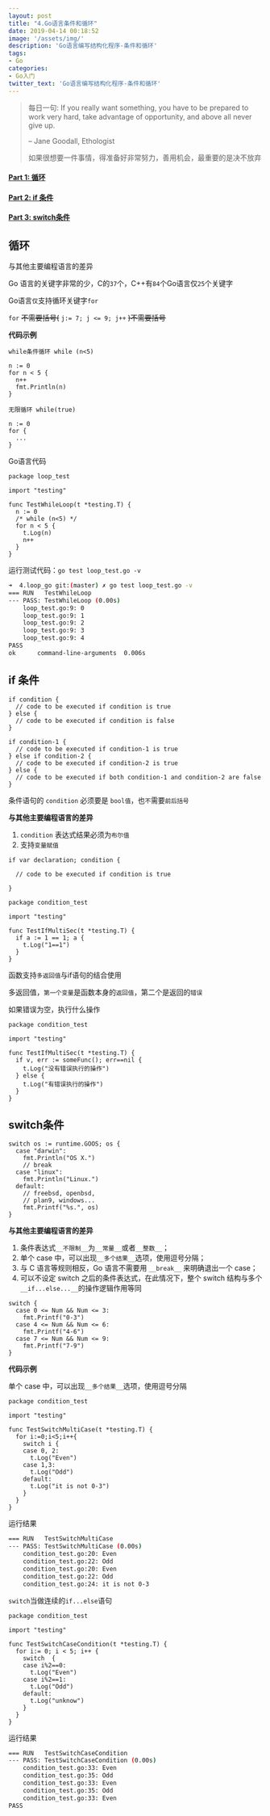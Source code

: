 ```yaml
---
layout: post
title: "4.Go语言条件和循环"
date: 2019-04-14 00:18:52
image: '/assets/img/'
description: 'Go语言编写结构化程序-条件和循环'
tags:
- Go
categories:
- Go入门
twitter_text: 'Go语言编写结构化程序-条件和循环'
---
```


> 每日一句: If you really want something, you have to be prepared to work very hard, take advantage of opportunity, and above all never give up.
>
> – Jane Goodall, Ethologist
>
> 如果很想要一件事情，得准备好非常努力，善用机会，最重要的是决不放弃

#### [Part 1: 循环](#part1)

#### [Part 2: if 条件](#part2)

#### [Part 3: switch条件](#part3)

## <a name="part1"></a>循环

与其他主要编程语言的差异

Go 语言的关键字非常的少，C的`37`个，C++有`84`个Go语言仅`25`个关键字

Go语言`仅`支持循环关键字`for`

`for` ~~不需要括号(~~ `j:= 7; j <= 9; j++` ~~)不需要括号~~

__代码示例__

`while条件循环 while (n<5)`

```golang
n := 0
for n < 5 {
  n++
  fmt.Println(n)
}
```

`无限循环 while(true)`

```golang
n := 0
for {
  ...
}
```

Go语言代码

```golang
package loop_test

import "testing"

func TestWhileLoop(t *testing.T) {
  n := 0
  /* while (n<5) */
  for n < 5 {
    t.Log(n)
    n++
  }
}
```

运行测试代码：`go test loop_test.go -v`

```bash
➜  4.loop_go git:(master) ✗ go test loop_test.go -v
=== RUN   TestWhileLoop
--- PASS: TestWhileLoop (0.00s)
    loop_test.go:9: 0
    loop_test.go:9: 1
    loop_test.go:9: 2
    loop_test.go:9: 3
    loop_test.go:9: 4
PASS
ok      command-line-arguments  0.006s
```

## <a name="part2"></a>if 条件

```golang
if condition {
  // code to be executed if condition is true
} else {
  // code to be executed if condition is false
}

if condition-1 {
  // code to be executed if condition-1 is true
} else if condition-2 {
  // code to be executed if condition-2 is true
} else {
  // code to be executed if both condition-1 and condition-2 are false
}
```

条件语句的 `condition` 必须要是 `bool值`，也`不`需要`前后括号`

__与其他主要编程语言的差异__

1. `condition` 表达式结果必须为`布尔值`
2. 支持`变量赋值`

`if var declaration; condition {`

`  // code to be executed if condition is true`

`}`

```golang
package condition_test

import "testing"

func TestIfMultiSec(t *testing.T) {
  if a := 1 == 1; a {
    t.Log("1==1")
  }
}
```

函数支持`多返回值`与if语句的结合使用

多返回值，`第一个变量`是函数本身的`返回值`，第二个是返回的`错误`

如果错误为空，执行什么操作

```golang
package condition_test

import "testing"

func TestIfMultiSec(t *testing.T) {
  if v, err := someFunc(); err==nil {
    t.Log("没有错误执行的操作")
  } else {
    t.Log("有错误执行的操作")
  }
}
```

## <a name="part3"></a>switch条件

```golang
switch os := runtime.GOOS; os {
  case "darwin":
    fmt.Println("OS X.")
    // break
  case "linux":
    fmt.Println("Linux.")
  default:
    // freebsd, openbsd,
    // plan9, windows...
    fmt.Printf("%s.", os)
}
```

__与其他主要编程语言的差异__

1. 条件表达式`__不限制__`为`__常量__`或者`__整数__`；
2. 单个 case 中，可以出现`__多个结果__`选项，使用逗号分隔；
3. 与 C 语言等规则相反，Go 语言不需要用 `__break__` 来明确退出一个 case；
4. 可以不设定 switch 之后的条件表达式，在此情况下，整个 switch 结构与多个 `__if...else...__`的操作逻辑作用等同

```golang
switch {
  case 0 <= Num && Num <= 3:
    fmt.Printf("0-3")
  case 4 <= Num && Num <= 6:
    fmt.Printf("4-6")
  case 7 <= Num && Num <= 9:
    fmt.Printf("7-9")
}
```

__代码示例__

单个 case 中，可以出现`__多个结果__`选项，使用逗号分隔

```golang
package condition_test

import "testing"

func TestSwitchMultiCase(t *testing.T) {
  for i:=0;i<5;i++{
    switch i {
    case 0, 2:
      t.Log("Even")
    case 1,3:
      t.Log("Odd")
    default:
      t.Log("it is not 0-3")
    }
  }
}
```

运行结果

```bash
=== RUN   TestSwitchMultiCase
--- PASS: TestSwitchMultiCase (0.00s)
    condition_test.go:20: Even
    condition_test.go:22: Odd
    condition_test.go:20: Even
    condition_test.go:22: Odd
    condition_test.go:24: it is not 0-3
```

`switch`当做连续的`if...else`语句

```golang
package condition_test

import "testing"

func TestSwitchCaseCondition(t *testing.T) {
  for i:= 0; i < 5; i++ {
    switch  {
    case i%2==0:
      t.Log("Even")
    case i%2==1:
      t.Log("Odd")
    default:
      t.Log("unknow")
    }
  }
}
```

运行结果

```bash
=== RUN   TestSwitchCaseCondition
--- PASS: TestSwitchCaseCondition (0.00s)
    condition_test.go:33: Even
    condition_test.go:35: Odd
    condition_test.go:33: Even
    condition_test.go:35: Odd
    condition_test.go:33: Even
PASS
```
